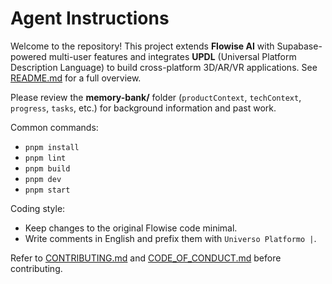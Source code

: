 # Agent Instructions

Welcome to the repository! This project extends **Flowise AI** with Supabase-powered multi-user features and integrates **UPDL** (Universal Platform Description Language) to build cross-platform 3D/AR/VR applications. See [README.md](README.md) for a full overview.

Please review the **memory-bank/** folder (`productContext`, `techContext`, `progress`, `tasks`, etc.) for background information and past work.

Common commands:

- `pnpm install`
- `pnpm lint`
- `pnpm build`
- `pnpm dev`
- `pnpm start`

Coding style:

- Keep changes to the original Flowise code minimal.
- Write comments in English and prefix them with `Universo Platformo |`.

Refer to [CONTRIBUTING.md](CONTRIBUTING.md) and [CODE_OF_CONDUCT.md](CODE_OF_CONDUCT.md) before contributing.
